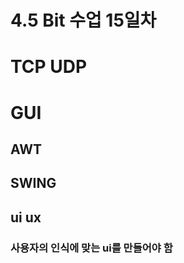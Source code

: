 4.5 Bit 수업 15일차
===================
# TCP UDP
# GUI
## AWT
## SWING

## ui ux
### 사용자의 인식에 맞는 ui를 만들어야 함